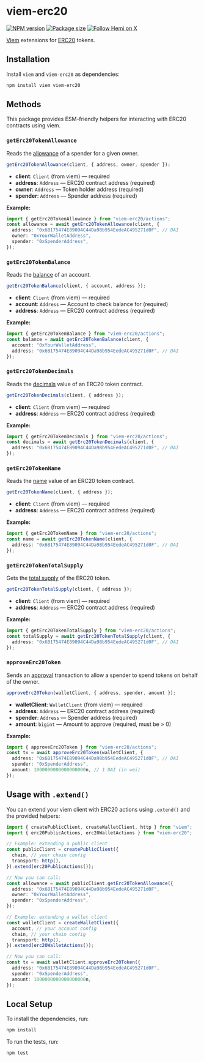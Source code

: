 # viem-erc20

[![NPM version](https://img.shields.io/npm/v/viem-erc20)](https://www.npmjs.com/package/viem-erc20) [![Package size](https://img.shields.io/bundlephobia/minzip/viem-erc20)](https://bundlephobia.com/package/viem-erc20) [![Follow Hemi on X](https://img.shields.io/twitter/url?url=https%3A%2F%2Fx.com%2Fhemi_xyz&style=flat&logo=x&label=%40hemi_xyz&labelColor=%23ff6c15&color=%230a0a0a)](https://x.com/intent/follow?screen_name=hemi_xyz)

[Viem](https://viem.sh/) extensions for [ERC20](https://docs.openzeppelin.com/contracts/4.x/api/token/erc20) tokens.

## Installation

Install `viem` and `viem-erc20` as dependencies:

```sh
npm install viem viem-erc20
```

## Methods

This package provides ESM-friendly helpers for interacting with ERC20 contracts using viem.

### `getErc20TokenAllowance`

Reads the [allowance](https://docs.openzeppelin.com/contracts/4.x/api/token/erc20#IERC20-allowance-address-address-) of a spender for a given owner.

```ts
getErc20TokenAllowance(client, { address, owner, spender });
```

- **client**: `Client` (from viem) — required
- **address**: `Address` — ERC20 contract address (required)
- **owner**: `Address` — Token holder address (required)
- **spender**: `Address` — Spender address (required)

**Example:**

```ts
import { getErc20TokenAllowance } from "viem-erc20/actions";
const allowance = await getErc20TokenAllowance(client, {
  address: "0x6B175474E89094C44Da98b954EedeAC495271d0F", // DAI
  owner: "0xYourWalletAddress",
  spender: "0xSpenderAddress",
});
```

### `getErc20TokenBalance`

Reads the [balance](https://docs.openzeppelin.com/contracts/4.x/api/token/erc20#IERC20-balanceOf-address-)
of an account.

```ts
getErc20TokenBalance(client, { account, address });
```

- **client**: `Client` (from viem) — required
- **account**: `Address` — Account to check balance for (required)
- **address**: `Address` — ERC20 contract address (required)

**Example:**

```ts
import { getErc20TokenBalance } from "viem-erc20/actions";
const balance = await getErc20TokenBalance(client, {
  account: "0xYourWalletAddress",
  address: "0x6B175474E89094C44Da98b954EedeAC495271d0F", // DAI
});
```

### `getErc20TokenDecimals`

Reads the [decimals](https://docs.openzeppelin.com/contracts/4.x/api/token/erc20#ERC20-decimals--) value of an ERC20 token contract.

```ts
getErc20TokenDecimals(client, { address });
```

- **client**: `Client` (from viem) — required
- **address**: `Address` — ERC20 contract address (required)

**Example:**

```ts
import { getErc20TokenDecimals } from "viem-erc20/actions";
const decimals = await getErc20TokenDecimals(client, {
  address: "0x6B175474E89094C44Da98b954EedeAC495271d0F", // DAI
});
```

### `getErc20TokenName`

Reads the [name](https://docs.openzeppelin.com/contracts/4.x/api/token/erc20#ERC20-name--) value of an ERC20 token contract.

```ts
getErc20TokenName(client, { address });
```

- **client**: `Client` (from viem) — required
- **address**: `Address` — ERC20 contract address (required)

**Example:**

```ts
import { getErc20TokenName } from "viem-erc20/actions";
const name = await getErc20TokenName(client, {
  address: "0x6B175474E89094C44Da98b954EedeAC495271d0F", // DAI
});
```

### `getErc20TokenTotalSupply`

Gets the [total supply](https://docs.openzeppelin.com/contracts/4.x/api/token/erc20#IERC20-totalSupply--) of the ERC20 token.

```ts
getErc20TokenTotalSupply(client, { address });
```

- **client**: `Client` (from viem) — required
- **address**: `Address` — ERC20 contract address (required)

**Example:**

```ts
import { getErc20TokenTotalSupply } from "viem-erc20/actions";
const totalSupply = await getErc20TokenTotalSupply(client, {
  address: "0x6B175474E89094C44Da98b954EedeAC495271d0F", // DAI
});
```

### `approveErc20Token`

Sends an [approval](https://docs.openzeppelin.com/contracts/4.x/api/token/erc20#IERC20-approve-address-uint256-) transaction to allow a spender to spend tokens on behalf of the owner.

```ts
approveErc20Token(walletClient, { address, spender, amount });
```

- **walletClient**: `WalletClient` (from viem) — required
- **address**: `Address` — ERC20 contract address (required)
- **spender**: `Address` — Spender address (required)
- **amount**: `bigint` — Amount to approve (required, must be > 0)

**Example:**

```ts
import { approveErc20Token } from "viem-erc20/actions";
const tx = await approveErc20Token(walletClient, {
  address: "0x6B175474E89094C44Da98b954EedeAC495271d0F", // DAI
  spender: "0xSpenderAddress",
  amount: 1000000000000000000n, // 1 DAI (in wei)
});
```

## Usage with `.extend()`

You can extend your viem client with ERC20 actions using `.extend()` and the provided helpers:

```ts
import { createPublicClient, createWalletClient, http } from "viem";
import { erc20PublicActions, erc20WalletActions } from "viem-erc20";

// Example: extending a public client
const publicClient = createPublicClient({
  chain, // your chain config
  transport: http(),
}).extend(erc20PublicActions());

// Now you can call:
const allowance = await publicClient.getErc20TokenAllowance({
  address: "0x6B175474E89094C44Da98b954EedeAC495271d0F",
  owner: "0xYourWalletAddress",
  spender: "0xSpenderAddress",
});

// Example: extending a wallet client
const walletClient = createWalletClient({
  account, // your account config
  chain, // your chain config
  transport: http(),
}).extend(erc20WalletActions());

// Now you can call:
const tx = await walletClient.approveErc20Token({
  address: "0x6B175474E89094C44Da98b954EedeAC495271d0F",
  spender: "0xSpenderAddress",
  amount: 1000000000000000000n,
});
```

## Local Setup

To install the dependencies, run:

```sh
npm install
```

To run the tests, run:

```sh
npm test
```
